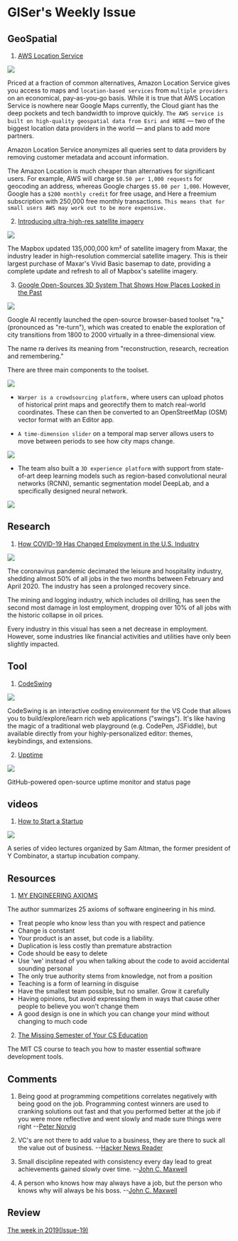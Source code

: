 # GISer's Weekly Issue

## GeoSpatial

1. [AWS Location Service](https://www.geospatialworld.net/blogs/low-cost-aws-location-services-may-queer-the-pitch-for-google-maps/)

![](https://geospatialmedia.s3.amazonaws.com/wp-content/uploads/2020/12/way_console_splash_4.png)

Priced at a fraction of common alternatives, Amazon Location Service gives you access to maps and `location-based services` from `multiple providers` on an economical, pay-as-you-go basis. While it is true that AWS Location Service is nowhere near Google Maps currently, the Cloud giant has the deep pockets and tech bandwidth to improve quickly. `The AWS service is built on high-quality geospatial data from Esri and HERE` — two of the biggest location data providers in the world — and plans to add more partners.

Amazon Location Service anonymizes all queries sent to data providers by removing customer metadata and account information.

The Amazon Location is much cheaper than alternatives for significant users. For example, AWS will charge `$0.50 per 1,000 requests` for geocoding an address, whereas Google charges `$5.00 per 1,000`. However, Google has a `$200 monthly credit` for free usage, and Here a freemium subscription with 250,000 free monthly transactions. `This means that for small users AWS may work out to be more expensive.`

2. [Introducing ultra-high-res satellite imagery](https://www.mapbox.com/blog/3d-satellite-maps-high-res-imagery)

![](https://i.vimeocdn.com/video/1017229477.webp?mw=800&mh=450)

The Mapbox updated 135,000,000 km² of satellite imagery from Maxar, the industry leader in high-resolution commercial satellite imagery. This is their largest purchase of Maxar's Vivid Basic basemap to date, providing a complete update and refresh to all of Mapbox's satellite imagery.

3. [Google Open-Sources 3D System That Shows How Places Looked in the Past](https://medium.com/syncedreview/google-open-sources-3d-system-that-shows-how-places-looked-in-the-past-45f631bcdf4f)

![](https://miro.medium.com/max/640/1*EjG5idNTk16r4HgRMhvnLw.gif)

Google AI recently launched the open-source browser-based toolset "rǝ," (pronounced as "re-turn"), which was created to enable the exploration of city transitions from 1800 to 2000 virtually in a three-dimensional view.

The name rǝ derives its meaning from "reconstruction, research, recreation and remembering."

There are three main components to the toolset.

![](https://miro.medium.com/max/700/0*vwUT9snyxlruKuAS.png)

- `Warper is a crowdsourcing platform,` where users can upload photos of historical print maps and georectify them to match real-world coordinates. These can then be converted to an OpenStreetMap (OSM) vector format with an Editor app.

- `A time-dimension slider` on a temporal map server allows users to move between periods to see how city maps change.

![](https://miro.medium.com/max/640/0*pbstMGaQEF5noN0F.gif)

- The team also built a `3D experience platform` with support from state-of-art deep learning models such as region-based convolutional neural networks (RCNN), semantic segmentation model DeepLab, and a specifically designed neural network.

![](https://miro.medium.com/max/700/0*wymi5E3Jsw3mgqNs.png)

## Research

1. [How COVID-19 Has Changed Employment in the U.S. Industry](https://howmuch.net/articles/employment-downsizing-and-recovery-by-industry-2020)

![](https://cdn.howmuch.net/articles/employment-downsizing-and-recovery-by-industry-2020-6a44.jpg)

The coronavirus pandemic decimated the leisure and hospitality industry, shedding almost 50% of all jobs in the two months between February and April 2020. The industry has seen a prolonged recovery since.

The mining and logging industry, which includes oil drilling, has seen the second most damage in lost employment, dropping over 10% of all jobs with the historic collapse in oil prices.

Every industry in this visual has seen a net decrease in employment. However, some industries like financial activities and utilities have only been slightly impacted.

## Tool

1. [CodeSwing](https://github.com/codespaces-contrib/codeswing)

![](https://user-images.githubusercontent.com/116461/103024429-ae37a480-4504-11eb-85ea-37ba9b9a4d9a.gif)

CodeSwing is an interactive coding environment for the VS Code that allows you to build/explore/learn rich web applications ("swings"). It's like having the magic of a traditional web playground (e.g. CodePen, JSFiddle), but available directly from your highly-personalized editor: themes, keybindings, and extensions.

2. [Upptime](https://upptime.js.org/)

![](https://camo.githubusercontent.com/9a51a8cedae7863683aeb10d0cf099e094cbd4c2073c4955983b0ae99827f152/68747470733a2f2f7777772e77616e67626173652e636f6d2f626c6f67696d672f61737365742f3230323031322f6267323032303132323830312e6a7067)

GitHub-powered open-source uptime monitor and status page

## videos

1. [How to Start a Startup](https://startupclass.samaltman.com/)

![](https://camo.githubusercontent.com/8ef2990ff31effb8a47a3365baf12f86fefb78f02f794afbb2b2a87966840063/68747470733a2f2f7777772e77616e67626173652e636f6d2f626c6f67696d672f61737365742f3230323031322f6267323032303132323530322e6a7067)

A series of video lectures organized by Sam Altman, the former president of Y Combinator, a startup incubation company.

## Resources

1. [MY ENGINEERING AXIOMS](https://martinrue.com/my-engineering-axioms/)

The author summarizes 25 axioms of software engineering in his mind.

- Treat people who know less than you with respect and patience
- Change is constant
- Your product is an asset, but code is a liability.
- Duplication is less costly than premature abstraction
- Code should be easy to delete
- Use 'we' instead of you when talking about the code to avoid accidental sounding personal
- The only true authority stems from knowledge, not from a position
- Teaching is a form of learning in disguise
- Have the smallest team possible, but no smaller. Grow it carefully
- Having opinions, but avoid expressing them in ways that cause other people to believe you won't change them
- A good design is one in which you can change your mind without changing to much code

2. [The Missing Semester of Your CS Education]()

The MIT CS course to teach you how to master essential software development tools.

## Comments

1.  Being good at programming competitions correlates negatively with being good on the job. Programming contest winners are used to cranking solutions out fast and that you performed better at the job if you were more reflective and went slowly and made sure things were right
    --[Peter Norvig](https://catonmat.net/programming-competitions-work-performance)

2.  VC's are not there to add value to a business, they are there to suck all the value out of business.
    --[Hacker News Reader](https://news.ycombinator.com/item?id=25470030)

3.  Small discipline repeated with consistency every day lead to great achievements gained slowly over time.
    --[John C. Maxwell](https://motiveex.com/quotes/john-maxwell-leadership-quotes-sayings/)

4.  A person who knows how may always have a job, but the person who knows why will always be his boss.
    --[John C. Maxwell](https://motiveex.com/quotes/john-maxwell-leadership-quotes-sayings/)

## Review

[The week in 2019(Issue-19)](https://github.com/lkcozy/weekly/blob/master/docs/issue-19.md)
